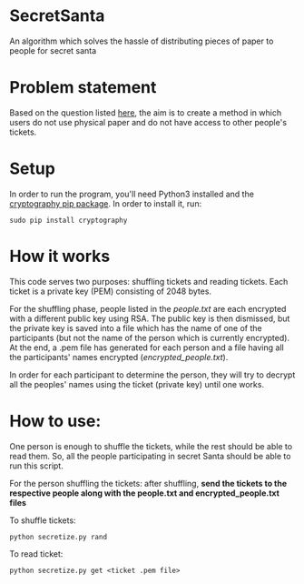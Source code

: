 # SecretSanta
An algorithm which solves the hassle of distributing pieces of paper to people for secret santa

# Problem statement

Based on the question listed [here](https://math.stackexchange.com/questions/2896780/secret-santa-algorithm-that-does-not-rely-on-a-trusted-3rd-party),  the aim is to create a method in which users do not use physical paper and do not have access to other people's tickets.

# Setup

In order to run the program, you'll need Python3 installed and the [cryptography pip package](https://cryptography.io/en/latest/). In order to install it, run: 

`sudo pip install cryptography`

# How it works

This code serves two purposes: shuffling tickets and reading tickets. Each ticket is a private key (PEM) consisting of 2048 bytes. 

For the shuffling phase, people listed in the _people.txt_ are each encrypted with a different public key using RSA. The public key is then dismissed, but the private key is saved into a file which has the name of one of the participants (but not the name of the person which is currently encrypted). At the end, a .pem file has generated for each person and a file having all the participants' names encrypted (_encrypted_people.txt_).

In order for each participant to determine the person, they will try to decrypt all the peoples' names using the ticket (private key) until one works.

# How to use:

One person is enough to shuffle the tickets, while the rest should be able to read them. So, all the people participating in secret Santa should be able to run this script. 

For the person shuffling the tickets: after shuffling, **send the tickets to the respective people along with the people.txt and encrypted_people.txt files**

To shuffle tickets:

`python secretize.py rand`

To read ticket:

`python secretize.py get <ticket .pem file>`
